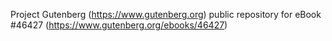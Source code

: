 Project Gutenberg (https://www.gutenberg.org) public repository for eBook #46427 (https://www.gutenberg.org/ebooks/46427)
